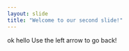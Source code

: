 ```yaml
---
layout: slide
title: "Welcome to our second slide!"
---
```

ok hello 
Use the left arrow to go back!
